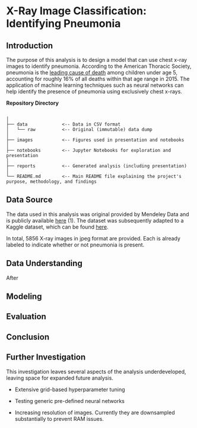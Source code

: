 # X-Ray Image Classification: Identifying Pneumonia 

## Introduction
The purpose of this analysis is to design a model that can use chest x-ray images to identify pneumonia. According to the American Thoracic Society, pneumonia is the [leading cause of death](https://www.thoracic.org/patients/patient-resources/resources/top-pneumonia-facts.pdf) among children under age 5, accounting for roughly 16% of all deaths within that age range in 2015. The application of machine learning techniques such as neural networks can help identify the presence of pneumonia using exclusively chest x-rays. 


**Repository Directory**

```

│                        
├── data             <-- Data in CSV format
│   └── raw          <-- Original (immutable) data dump
│
├── images           <-- Figures used in presentation and notebooks
│
├── notebooks        <-- Jupyter Notebooks for exploration and presentation
│
├── reports          <-- Generated analysis (including presentation)
│
└── README.md        <-- Main README file explaining the project's purpose, methodology, and findings

```




## Data Source
The data used in this analysis was original provided by Mendeley Data and is publicly available [here](https://data.mendeley.com/datasets/rscbjbr9sj/3) (1). The dataset was subsequently adapted to a Kaggle dataset, which can be found [here](https://www.kaggle.com/paultimothymooney/chest-xray-pneumonia).

In total, 5856 X-ray images in jpeg format are provided. Each is already labeled to indicate whether or not pneumonia is present.



## Data Understanding
After 



## Modeling
 


## Evaluation



## Conclusion




## Further Investigation
This investigation leaves several aspects of the analysis underdeveloped, leaving space for expanded future analysis. 

- Extensive grid-based hyperparameter tuning

- Testing generic pre-defined neural networks

- Increasing resolution of images. Currently they are downsampled substantially to prevent RAM issues.
